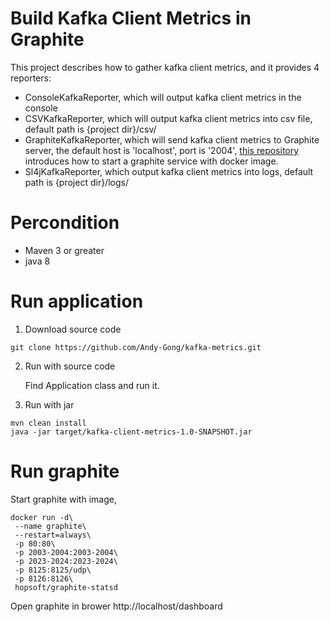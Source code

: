 # Build Kafka Client Metrics in Graphite
This project describes how to gather kafka client metrics, and it provides 4 reporters:
- ConsoleKafkaReporter, which will output kafka client metrics in the console
- CSVKafkaReporter, which will output kafka client metrics into csv file, default path is {project dir}/csv/ 
- GraphiteKafkaReporter, which will send kafka client metrics to Graphite server, the default host is 'localhost', port is '2004', [this repository](https://github.com/hopsoft/docker-graphite-statsd) introduces how to start a graphite service with docker image.
- Sl4jKafkaReporter, which output kafka client metrics into logs, default path is {project dir}/logs/

# Percondition
- Maven 3 or greater
- java 8


# Run application

1. Download source code

```
git clone https://github.com/Andy-Gong/kafka-metrics.git
```

2. Run with source code

   Find Application class and run it.

3. Run with jar

```
mvn clean install
java -jar target/kafka-client-metrics-1.0-SNAPSHOT.jar
```
# Run graphite

Start graphite with image, 
```
docker run -d\
 --name graphite\
 --restart=always\
 -p 80:80\
 -p 2003-2004:2003-2004\
 -p 2023-2024:2023-2024\
 -p 8125:8125/udp\
 -p 8126:8126\
 hopsoft/graphite-statsd
```
Open graphite in brower
  http://localhost/dashboard
